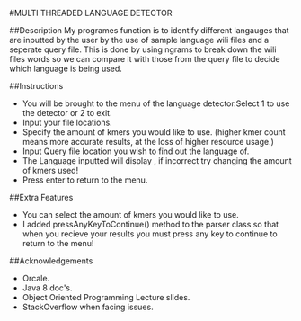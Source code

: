 #MULTI THREADED LANGUAGE DETECTOR

##Description
My programes function is to identify different langauges that are inputted by the user by the use of sample language wili files
and a seperate query file. This is done by using ngrams to break down the wili files words
so we can compare it with those from the query file to decide which language is being used.

##Instructions
* You will be brought to the menu of the language detector.Select 1 to use the detector or 2 to exit.
* Input your file locations.
* Specify the amount of kmers you would like to use. (higher kmer count means more accurate results, at the loss of higher resource usage.)
* Input Query file location you wish to find out the language of.
* The Language inputted will display , if incorrect try changing the amount of kmers used!
* Press enter to return to the menu.

##Extra Features
* You can select the amount of kmers you would like to use.
* I added pressAnyKeyToContinue() method  to the parser class so that when you recieve your results you must press any key to continue to return to the menu!

##Acknowledgements
* Orcale.
* Java 8 doc's.
* Object Oriented Programming Lecture slides.
* StackOverflow when facing issues.

